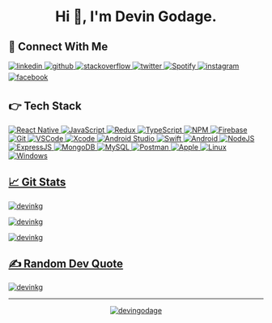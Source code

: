 <h1 align="center">Hi 👋, I'm Devin Godage.</h1>
<!-- <h3 align="center"><i>A passionate mobile developer 👨🏻‍💻</i></h3> -->
<!-- <img align="right" alt="Coding" width="400" src="https://cdn.dribbble.com/users/461802/screenshots/4753031/media/4711ad8d0ba0dcd367061aa7841f8107.gif"/> -->
<!-- https://cdn.dribbble.com/users/1187836/screenshots/6539429/programer.gif -->
<!--
- 🌱 I’m currently learning **React Native, Flutter & NextJS** -->
<!--
- 💬 Ask me about **React Native** -->
<!--
- 📫 How to reach me **devinkanilka@gmail.com** -->

<h2 align="left">📲 Connect With Me</h3>
<a href="https://linkedin.com/in/devin-godage" target="_blank">
<img src=https://img.shields.io/badge/linkedin-%231E77B5.svg?color=405DE6&style=for-the-badge&logo=linkedin&logoColor=white alt=linkedin style="margin-bottom: 5px;" />
</a>
<a href="https://github.com/devinkg" target="_blank">
<img src=https://img.shields.io/badge/github-%2324292e.svg?color=222222&style=for-the-badge&logo=github&logoColor=white alt=github style="margin-bottom: 5px;" />
</a>
<a href="https://stackoverflow.com/users/9516745" target="_blank">
<img src=https://img.shields.io/badge/stackoverflow-%23F28032.svg?&style=for-the-badge&logo=stackoverflow&logoColor=white alt=stackoverflow style="margin-bottom: 5px;" />
</a>
<a href="https://twitter.com/devingodage" target="_blank">
<img src=https://img.shields.io/badge/twitter-%2300acee.svg?&style=for-the-badge&logo=twitter&logoColor=white alt=twitter style="margin-bottom: 5px;" />
</a>
<a href="https://open.spotify.com/user/devin_deekay">
<img alt="Spotify" src="https://img.shields.io/badge/Spotify-1ED760?&style=for-the-badge&logo=spotify&logoColor=white">
</a>
<a href="https://instagram.com/devin_deekay" target="_blank">
<img src=https://img.shields.io/badge/instagram-%ff5851db.svg?color=C13584&style=for-the-badge&logo=instagram&logoColor=white alt=instagram style="margin-bottom: 5px;" />
</a>
<a href="https://www.facebook.com/devin.godage" target="_blank">
<img src=https://img.shields.io/badge/facebook-%232E87FB.svg?color=2962FF&style=for-the-badge&logo=facebook&logoColor=white alt=facebook style="margin-bottom: 5px;" />
</a>


<h2 align="left">👉 Tech Stack</h2>
<p align="left">
    <a href="https://reactnative.dev/"><img alt="React Native" src="https://img.shields.io/badge/React_Native-20232A?logo=react&amp;logoColor=61DAFB"/>
    <a href="https://developer.mozilla.org/en-US/docs/Web/JavaScript/"><img alt="JavaScript" src="https://img.shields.io/badge/JavaScript-20232A?logo=javascript&amp;logoColor=FFFF00"/>
<!--     <a href="https://www.java.com/"><img alt="Java" src="https://img.shields.io/badge/Java-20232A?logo=java&amp;logoColor=yellow"/> -->
    <a href="https://redux.js.org/"><img alt="Redux" src="https://img.shields.io/badge/Redux-20232A?logo=redux&amp;logoColor=764ABC"/>
    <a href="https://www.typescriptlang.org/"><img alt="TypeScript" src="https://img.shields.io/badge/TypeScript-20232A?logo=typescript&amp;logoColor=007acc"/>
    <a href="https://www.npmjs.com/"><img alt="NPM" src="https://img.shields.io/badge/npm-20232A?logo=npm&amp;logoColor=764ABC"/>
    <a href="https://firebase.google.com/"><img alt="Firebase" src="https://img.shields.io/badge/Firebase-20232A?logo=firebase&amp;logoColor=FFA611"/>
    <a href="https://git-scm.com/"><img alt="Git" src="https://img.shields.io/badge/Git-20232A?logo=git&amp;logoColor=F34F29"/>
    <a href="https://code.visualstudio.com/"><img alt="VSCode" src="https://img.shields.io/badge/Visual%20Studio%20Code-20232A?logo=visual-studio-code&amp;logoColor=0078D7"/>
    <a href="https://developer.apple.com/xcode/"><img alt="Xcode" src="https://img.shields.io/badge/Xcode-20232A?logo=xcode&amp;logoColor=324ED6"/>
    <a href="https://developer.android.com/studio/"><img alt="Android Studio" src="https://img.shields.io/badge/Android%20Studio-20232A?logo=android-studio&amp;logoColor=78c257"/>
    <a href="https://developer.apple.com/swift/"><img alt="Swift" src="https://img.shields.io/badge/Swift-20232A?logo=swift&amp;logoColor=A552A9"/>
    <a href="https://developer.android.com/"><img alt="Android" src="https://img.shields.io/badge/Android-20232A?logo=android&amp;logoColor=A4C639"/>
    <a href="https://nodejs.org/"><img alt="NodeJS" src="https://img.shields.io/badge/node.js-20232A?logo=node.js&amp;logoColor=3C873A"/>
    <a href="https://expressjs.com/"><img alt="ExpressJS" src="https://img.shields.io/badge/express.js-20232A?logo=express&amp;logoColor=F0F0F0"/>
    <a href="https://www.mongodb.com/"><img alt="MongoDB" src="https://img.shields.io/badge/MongoDB-20232A?logo=mongodb&amp;logoColor=049024"/>
    <a href="https://www.mysql.com/"><img alt="MySQL" src="https://img.shields.io/badge/MySQL-20232A?logo=mysql&amp;logoColor=005C84"/>
    <a href="https://postman.com/"><img alt="Postman" src="https://img.shields.io/badge/Postman-20232A?logo=postman&amp;logoColor=EF5B25"/>
<!--     <a href="https://www.skype.com/en/"><img alt="Skype" src="https://img.shields.io/badge/Skype-20232A?logo=skype&amp;logoColor=009EDC"/> -->
    <a href="https://www.apple.com/"><img alt="Apple" src="https://img.shields.io/badge/Apple-20232A?logo=apple&amp;logoColor=FFFFFF"/>
    <a href="https://www.linux.org/"><img alt="Linux" src="https://img.shields.io/badge/Linux-20232A?logo=linux&amp;logoColor=FCC624"/>
    <a href="https://www.microsoft.com/en-us/"><img alt="Windows" src="https://img.shields.io/badge/Windows-20232A?logo=windowsxp&amp;logoColor=008080"/>
</p>

<h2 align="left">📈 Git Stats</h2>

<p><img align="center" src="https://github-readme-stats.vercel.app/api?username=devinkg&theme=radical&hide_border=false&include_all_commits=false&count_private=true&locale=en&show_icons=true" alt="devinkg" /></p>

<p><img align="center" src="https://github-readme-streak-stats.herokuapp.com/?user=devinkg&theme=radical&hide_border=false" alt="devinkg" /></p>

<p><img align="center" src="https://github-readme-stats.vercel.app/api/top-langs/?username=devinkg&theme=radical&hide_border=false&include_all_commits=false&count_private=true&layout=compact" alt="devinkg" /></p>

<!-- <p><img align="center" src="https://activity-graph.herokuapp.com/graph?username=devinkg&theme=redical&hide_border=false&custom_title=Devin's%20Contribution%20Graph&radius=4" alt="devinkg"/></p> -->

<h2 align="left">✍️ Random Dev Quote</h2>

<p><img align="center" src="https://quotes-github-readme.vercel.app/api?type=horizontal&theme=radical" alt="devinkg"/></p>

---
<p align="center"> <a href="https://twitter.com/devingodage" target="blank"><img src="https://img.shields.io/twitter/follow/devingodage?logo=twitter&style=for-the-badge" alt="devingodage" /></a> </p>
